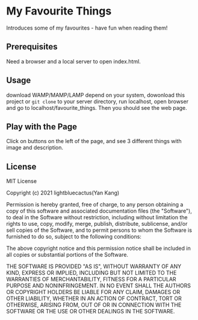 # My Favourite Things
Introduces some of my favourites - have fun when reading them!

## Prerequisites
Need a browser and a local server to open index.html.

## Usage
download WAMP/MAMP/LAMP depend on your system, dowonload this project or `git clone` to your server directory, run localhost, open browser and go to localhost/favourite_things. Then you should see the web page.

## Play with the Page
Click on buttons on the left of the page, and see 3 different things with image and description.

## License
MIT License

Copyright (c) 2021 lightbluecactus(Yan Kang)

Permission is hereby granted, free of charge, to any person obtaining a copy
of this software and associated documentation files (the "Software"), to deal
in the Software without restriction, including without limitation the rights
to use, copy, modify, merge, publish, distribute, sublicense, and/or sell
copies of the Software, and to permit persons to whom the Software is
furnished to do so, subject to the following conditions:

The above copyright notice and this permission notice shall be included in all
copies or substantial portions of the Software.

THE SOFTWARE IS PROVIDED "AS IS", WITHOUT WARRANTY OF ANY KIND, EXPRESS OR
IMPLIED, INCLUDING BUT NOT LIMITED TO THE WARRANTIES OF MERCHANTABILITY,
FITNESS FOR A PARTICULAR PURPOSE AND NONINFRINGEMENT. IN NO EVENT SHALL THE
AUTHORS OR COPYRIGHT HOLDERS BE LIABLE FOR ANY CLAIM, DAMAGES OR OTHER
LIABILITY, WHETHER IN AN ACTION OF CONTRACT, TORT OR OTHERWISE, ARISING FROM,
OUT OF OR IN CONNECTION WITH THE SOFTWARE OR THE USE OR OTHER DEALINGS IN THE
SOFTWARE.


